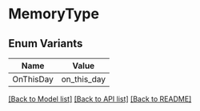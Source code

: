 # MemoryType

## Enum Variants

| Name | Value |
|---- | -----|
| OnThisDay | on_this_day |


[[Back to Model list]](../README.md#documentation-for-models) [[Back to API list]](../README.md#documentation-for-api-endpoints) [[Back to README]](../README.md)


